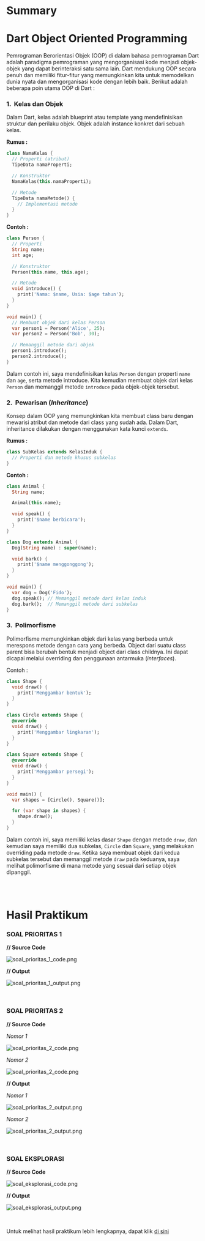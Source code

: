 # Summary

# Dart Object Oriented Programming

Pemrograman Berorientasi Objek (OOP) di dalam bahasa pemrograman Dart adalah paradigma pemrograman yang mengorganisasi kode menjadi objek-objek yang dapat berinteraksi satu sama lain. Dart mendukung OOP secara penuh dan memiliki fitur-fitur yang memungkinkan kita untuk memodelkan dunia nyata dan mengorganisasi kode dengan lebih baik. Berikut adalah beberapa poin utama OOP di Dart :

### **1. &nbsp;Kelas dan Objek**
Dalam Dart, kelas adalah blueprint atau template yang mendefinisikan struktur dan perilaku objek. Objek adalah instance konkret dari sebuah kelas.

**Rumus :**  
```dart
class NamaKelas {
  // Properti (atribut)
  TipeData namaProperti;

  // Konstruktor
  NamaKelas(this.namaProperti);

  // Metode
  TipeData namaMetode() {
    // Implementasi metode
  }
}
```

**Contoh :**
```dart
class Person {
  // Properti
  String name;
  int age;

  // Konstruktor
  Person(this.name, this.age);

  // Metode
  void introduce() {
    print('Nama: $name, Usia: $age tahun');
  }
}

void main() {
  // Membuat objek dari kelas Person
  var person1 = Person('Alice', 25);
  var person2 = Person('Bob', 30);

  // Memanggil metode dari objek
  person1.introduce();
  person2.introduce();
}
```
Dalam contoh ini, saya mendefinisikan kelas `Person` dengan properti `name` dan `age`, serta metode introduce. Kita kemudian membuat objek dari kelas `Person` dan memanggil metode `introduce` pada objek-objek tersebut.

### **2. &nbsp;Pewarisan (*Inheritance*)**
Konsep dalam OOP yang memungkinkan kita membuat class baru dengan mewarisi atribut dan metode dari class yang sudah ada. Dalam Dart, inheritance dilakukan dengan menggunakan kata kunci `extends`.

**Rumus :**
```dart
class SubKelas extends KelasInduk {
  // Properti dan metode khusus subkelas
}
```

**Contoh :**
```dart
class Animal {
  String name;

  Animal(this.name);

  void speak() {
    print('$name berbicara');
  }
}

class Dog extends Animal {
  Dog(String name) : super(name);

  void bark() {
    print('$name menggonggong');
  }
}

void main() {
  var dog = Dog('Fido');
  dog.speak(); // Memanggil metode dari kelas induk
  dog.bark();  // Memanggil metode dari subkelas
}
```

### **3. &nbsp;Polimorfisme**
Polimorfisme memungkinkan objek dari kelas yang berbeda untuk merespons metode dengan cara yang berbeda. Object dari suatu class parent bisa berubah bentuk menjadi object dari class childnya. Ini dapat dicapai melalui overriding dan penggunaan antarmuka (*interfaces*).

Contoh :
```dart
class Shape {
  void draw() {
    print('Menggambar bentuk');
  }
}

class Circle extends Shape {
  @override
  void draw() {
    print('Menggambar lingkaran');
  }
}

class Square extends Shape {
  @override
  void draw() {
    print('Menggambar persegi');
  }
}

void main() {
  var shapes = [Circle(), Square()];

  for (var shape in shapes) {
    shape.draw();
  }
}
```
Dalam contoh ini, saya memiliki kelas dasar `Shape` dengan metode `draw`, dan kemudian saya memiliki dua subkelas, `Circle` dan `Square`, yang melakukan overriding pada metode `draw`. Ketika saya membuat objek dari kedua subkelas tersebut dan memanggil metode `draw` pada keduanya, saya melihat polimorfisme di mana metode yang sesuai dari setiap objek dipanggil.

<br><br>

# Hasil Praktikum

### **SOAL PRIORITAS 1**

**// Source Code**

![soal_prioritas_1_code.png](screenshot/soal_prioritas_1_code.png "source code soal prioritas 1")

**// Output**

![soal_prioritas_1_output.png](screenshot/soal_prioritas_1_output.png "output soal prioritas 1")

<br>

### **SOAL PRIORITAS 2**
**// Source Code**  

*Nomor 1*

![soal_prioritas_2_code.png](screenshot/soal_prioritas_2_1_code.png "source soal prioritas 2 nomor 2")

*Nomor 2*

![soal_prioritas_2_code.png](screenshot/soal_prioritas_2_2_code.png "source soal prioritas 2 nomor 2")

**// Output**

*Nomor 1*

![soal_prioritas_2_output.png](screenshot/soal_prioritas_2_1_output.png "output soal prioritas 2 nomor 1")

*Nomor 2*

![soal_prioritas_2_output.png](screenshot/soal_prioritas_2_2_output.png "output soal prioritas 2 nomor 2")

<br>

### **SOAL EKSPLORASI**

**// Source Code**

![soal_eksplorasi_code.png](screenshot/soal_eksplorasi_code.png "source code soal eksplorasi")

**// Output**

![soal_eksplorasi_output.png](screenshot/soal_eksplorasi_output.png "output soal eksplorasi")

<br>

Untuk melihat hasil praktikum lebih lengkapnya, dapat klik [di sini](https://github.com/aryaptradji/flutter_Muhammad-Aryaputra-Adji/tree/master/Minggu-3/1.%20Dart%20Object%20Oriented%20Programming/praktikum)